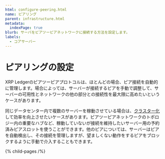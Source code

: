 ```yaml
---
html: configure-peering.html
name: ピアリング
parent: infrastructure.html
metadata:
  indexPage: true
blurb: サーバをピアツーピアネットワークに接続する方法を設定します。
labels:
  - コアサーバー
---
```

# ピアリングの設定

XRP Ledgerのピアツーピアプロトコルは、ほとんどの場合、ピア接続を自動的に管理します。場合によっては、サーバーが接続するピアを手動で調整して、サーバーの可用性とネットワークの他の部分との接続性を最大限に高めたいというケースがあります。

同じデータセンター内で複数のサーバーを稼動させている場合は、[クラスター化](cluster-rippled-servers.md)して効率を向上させたいケースがあります。ピアツーピアネットワークのトポロジー内の重要なハブなど、稼動していないが接続を維持したいサーバー用の予約済みピアスロットを使うことができます。他のピアについては、サーバーはピアを自動検出し、その接続を管理しますが、望ましくない動作をするピアをブロックするように手動で介入することもできます。


{% child-pages /%}
